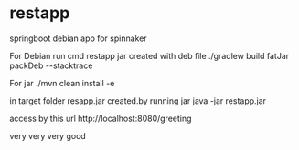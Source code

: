 # restapp
springboot debian app for spinnaker

For Debian run cmd restapp jar created  with deb file 
./gradlew build fatJar packDeb --stacktrace


For jar
./mvn clean install -e 

in target folder resapp.jar created.by running jar 
java  -jar restapp.jar

access by this url  http://localhost:8080/greeting

very very very good 


